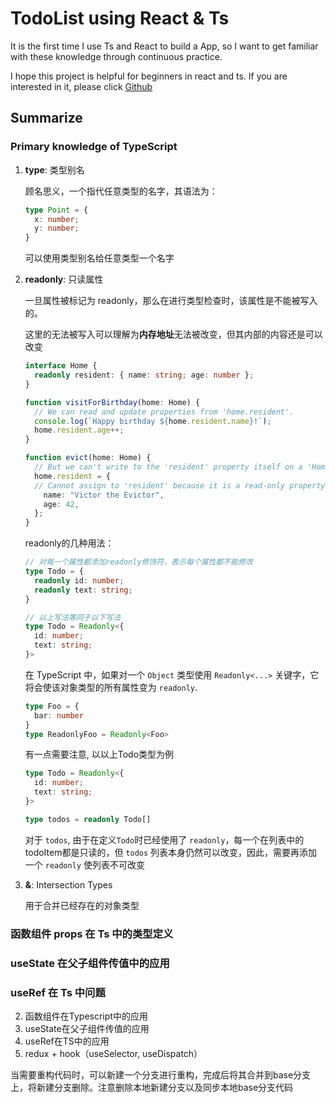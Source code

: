 # TodoList using React & Ts

It is the first time I use Ts and React to build a App, so I want to get familiar with these knowledge through continuous practice.

I hope this project is helpful for beginners in react and ts. If you are interested in it, please click [Github](git@github.com:lyx-jay/todots.git)

## Summarize

### Primary knowledge of TypeScript 

1. **type**: 类型别名

    顾名思义，一个指代任意类型的名字，其语法为：

    ```ts
    type Point = {
      x: number;
      y: number;
    }
    ```
    可以使用类型别名给任意类型一个名字

2. **readonly**: 只读属性

    一旦属性被标记为 readonly，那么在进行类型检查时，该属性是不能被写入的。

    这里的无法被写入可以理解为**内存地址**无法被改变，但其内部的内容还是可以改变
    ```ts
    interface Home {
      readonly resident: { name: string; age: number };
    }
 
    function visitForBirthday(home: Home) {
      // We can read and update properties from 'home.resident'.
      console.log(`Happy birthday ${home.resident.name}!`);
      home.resident.age++;
    }
 
    function evict(home: Home) {
      // But we can't write to the 'resident' property itself on a 'Home'.
      home.resident = {
      // Cannot assign to 'resident' because it is a read-only property.
        name: "Victor the Evictor",
        age: 42,
      };
    }
    ```

    readonly的几种用法：
    ```ts
    // 对每一个属性都添加readonly修饰符，表示每个属性都不能修改
    type Todo = {
      readonly id: number;
      readonly text: string;
    }

    // 以上写法等同于以下写法
    type Todo = Readonly<{
      id: number;
      text: string;
    }>
    ```

    在 TypeScript 中，如果对一个 `Object` 类型使用 `Readonly<...>` 关键字，它将会使该对象类型的所有属性变为 `readonly`.

    ```ts
    type Foo = {
      bar: number
    }
    type ReadonlyFoo = Readonly<Foo>
    ```

    有一点需要注意, 以以上Todo类型为例
    ```ts
    type Todo = Readonly<{
      id: number;
      text: string;
    }>

    type todos = readonly Todo[]
    ```
    对于 `todos`, 由于在定义`Todo`时已经使用了 `readonly`，每一个在列表中的todoItem都是只读的，但 `todos` 列表本身仍然可以改变，因此，需要再添加一个 `readonly` 使列表不可改变

3. **&**: Intersection Types

    用于合并已经存在的对象类型

### 函数组件 props 在 Ts 中的类型定义

### useState 在父子组件传值中的应用

### useRef 在 Ts 中问题
2. 函数组件在Typescript中的应用
3. useState在父子组件传值的应用
4. useRef在TS中的应用
5. redux + hook（useSelector, useDispatch）


当需要重构代码时，可以新建一个分支进行重构，完成后将其合并到base分支上，将新建分支删除。注意删除本地新建分支以及同步本地base分支代码